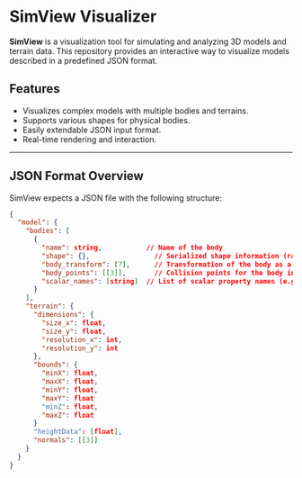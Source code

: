 # SimView Visualizer

**SimView** is a visualization tool for simulating and analyzing 3D models and terrain data. This repository provides an interactive way to visualize models described in a predefined JSON format. 

## Features
- Visualizes complex models with multiple bodies and terrains.
- Supports various shapes for physical bodies.
- Easily extendable JSON input format.
- Real-time rendering and interaction.

---

## JSON Format Overview

SimView expects a JSON file with the following structure:

```json
{
  "model": {
    "bodies": [
      {
        "name": string,           // Name of the body
        "shape": {},                // Serialized shape information (range: 0-custom, 1-box, 2-sphere, 3-cylinder)
        "body_transform": [7],      // Transformation of the body as a list [x, y, z, w, qx, qy, qz]
        "body_points": [[3]],       // Collision points for the body in the body frame (list of [x, y, z])
        "scalar_names": [string]  // List of scalar property names (e.g., ["energy"])
      }
    ],
    "terrain": {
      "dimensions": {
        "size_x": float,
        "size_y": float,
        "resolution_x": int,
        "resolution_y": int
      },
      "bounds": {
        "minX": float,
        "maxX": float,
        "minY": float,
        "maxY": float
        "minZ": float,
        "maxZ": float
      }
      "heightData": [float],
      "normals": [[3]]
    }
  }
}
```
